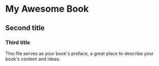 # My Awesome Book

## Second title


### Third title

This file serves as your book's preface, a great place to describe your book's content and ideas.
